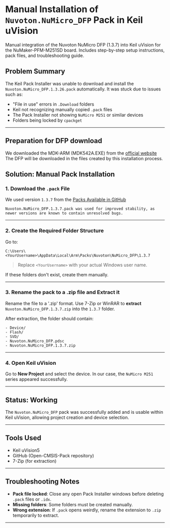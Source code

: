 # Manual Installation of `Nuvoton.NuMicro_DFP` Pack in Keil uVision
Manual integration of the Nuvoton NuMicro DFP (1.3.7) into Keil uVision for the NuMaker-PFM-M251SD board. Includes step-by-step setup instructions, pack files, and troubleshooting guide.

## Problem Summary

The Keil Pack Installer was unable to download and install the `Nuvoton.NuMicro_DFP.1.3.26.pack` automatically. It was stuck due to issues such as:

* "File in use" errors in `.Download` folders
* Keil not recognizing manually copied `.pack` files
* The Pack Installer not showing `NuMicro M251` or similar devices
* Folders being locked by `cpackget`

---
## Preparation for DFP download
We downloaded the MDK-ARM (MDK542A.EXE) from the [official website](https://www.keil.com/demo/eval/arm.htm)
The DFP will be downloaded in the files created by this installation process.
## Solution: Manual Pack Installation

### 1. **Download the `.pack` File**

We used version `1.3.7` from the [Packs Available in GitHub](https://github.com/OpenNuvoton/cmsis-packs/tree/master/Nuvoton_DFP)


```
Nuvoton.NuMicro_DFP.1.3.7.pack was used for improved stability, as newer versions are known to contain unresolved bugs.
```

---

### 2. **Create the Required Folder Structure**

Go to:

```
C:\Users\<YourUsername>\AppData\Local\Arm\Packs\Nuvoton\NuMicro_DFP\1.3.7
```

> Replace `<YourUsername>` with your actual Windows user name.

If these folders don't exist, create them manually.

---

### 3. **Rename the pack to a .zip file and Extract it**

Rename the file to a '.zip' format. Use 7-Zip or WinRAR to **extract** `Nuvoton.NuMicro_DFP.1.3.7.zip` into the `1.3.7` folder.

After extraction, the folder should contain:

```
- Device/
- Flash/
- SVD/
- Nuvoton.NuMicro_DFP.pdsc
- Nuvoton.NuMicro_DFP.1.3.7.zip
```

---

### 4. **Open Keil uVision**

Go to **New Project** and select the device.
In our case, the `NuMicro M251` series appeared successfully.

---

## Status: Working

The `Nuvoton.NuMicro_DFP` pack was successfully added and is usable within Keil uVision, allowing project creation and device selection.

---

## Tools Used

* Keil uVision5
* GitHub (Open-CMSIS-Pack repository)
* 7-Zip (for extraction)

---

## Troubleshooting Notes

* **Pack file locked**: Close any open Pack Installer windows before deleting `.pack` files or `.idx`.
* **Missing folders**: Some folders must be created manually.
* **Wrong extension**: If `.pack` opens weirdly, rename the extension to `.zip` temporarily to extract.

---

